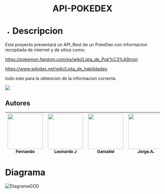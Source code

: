 <h1 align="center" zise=20> API-POKEDEX </h1>

* <h1 aling="center" zise=15> Descripcion </h1>

Este proyecto presentará un API_Rest de un PokeDex con informacion recopilada de internet y de sitios como:

https://pokemon.fandom.com/es/wiki/Lista_de_Pok%C3%A9mon
    
https://www.wikidex.net/wiki/Lista_de_habilidades


todo esto para la obtencion de la informacion correcta.

<p align="left">
    <img src="https://img.shields.io/badge/STATUS-EN%20DESAROLLO-green">
</p>

## Autores


| [<img src="https://user-images.githubusercontent.com/98494893/196017797-b916792d-df1c-460e-b850-8cd9afdd3e10.png" width=115><br><sub>Fernando</sub>](https://github.com/Fernandodani) | [<img src="https://user-images.githubusercontent.com/98494893/196018278-e7007b9a-3f62-4282-897b-3d8b9bfcaa29.png" width=115><br><sub>Leonardo J</sub>](https://github.com/Max-500) | [<img src="https://user-images.githubusercontent.com/98494893/196018346-e55af929-ae56-4fa9-862f-75dbab155cb3.png" width=115><br><sub>Gamaliel</sub>](https://github.com/YhanderGDiazP) | [<img src="https://user-images.githubusercontent.com/98494893/198061686-5b16b211-6506-4f9a-ba1b-b52ec0ce8935.png" width=115><br><sub>Jorge A.</sub>](https://github.com/YhanderGDiazP) |
| :---: | :---: | :---: | :---: |

<h1 zise=12>Diagrama</h1>


![DiagramaGOD](https://user-images.githubusercontent.com/98494893/196014426-30f19a61-8ebc-4fa5-b92b-48e906dc4d16.PNG)



